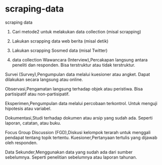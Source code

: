 # scraping-data
scraping data
1. Cari metode2 untuk melakukan data collection (misal scrapping)
2. ⁠Lakukan scrapping data web berita (misal detik)
3. ⁠Lakukan scrapping Sosmed data (misal Twitter)


1. data collection
Wawancara (Interview),Percakapan langsung antara peneliti dan responden.
Bisa terstruktur atau tidak terstruktur.

Survei (Survey),Pengumpulan data melalui kuesioner atau angket.
Dapat dilakukan secara langsung atau online.

Observasi,Pengamatan langsung terhadap objek atau peristiwa.
Bisa partisipatif atau non-partisipatif.

Eksperimen,Pengumpulan data melalui percobaan terkontrol.
Untuk menguji hipotesis atau variabel.

Dokumentasi,Studi terhadap dokumen atau arsip yang sudah ada.
Seperti laporan, catatan, atau buku.

Focus Group Discussion (FGD),Diskusi kelompok terarah untuk menggali pendapat tentang topik tertentu.
Kuesioner,Pertanyaan tertulis yang dijawab oleh responden.

Data Sekunder,Menggunakan data yang sudah ada dari sumber sebelumnya.
Seperti penelitian sebelumnya atau laporan tahunan.
